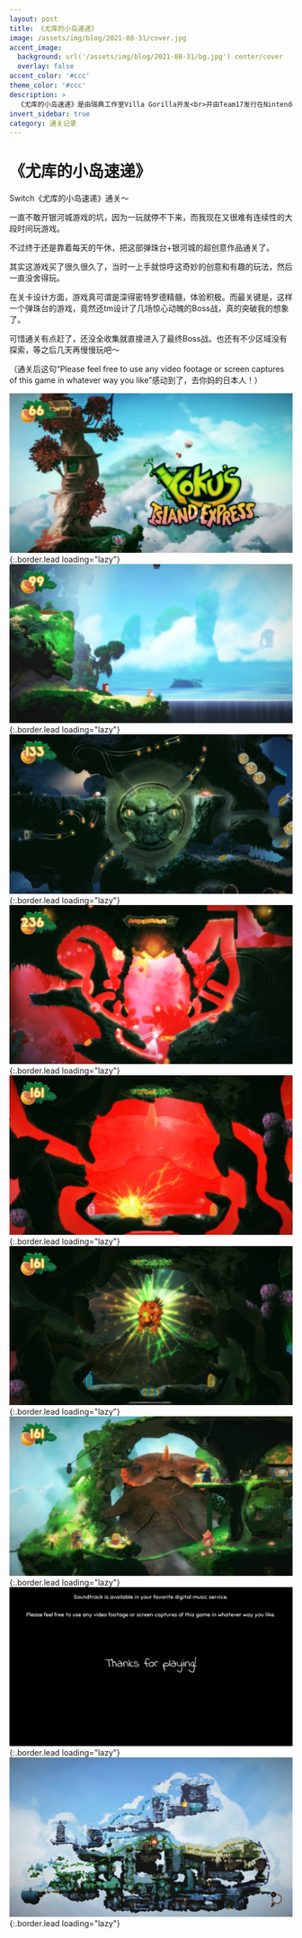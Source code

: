 ```yaml
---
layout: post
title: 《尤库的小岛速递》
image: /assets/img/blog/2021-08-31/cover.jpg
accent_image: 
  background: url('/assets/img/blog/2021-08-31/bg.jpg') center/cover
  overlay: false
accent_color: '#ccc'
theme_color: '#ccc'
description: >
  《尤库的小岛速递》是由瑞典工作室Villa Gorilla开发<br>并由Team17发行在Nintendo Switch、Microsoft Windows、PlayStation 4<br>和Xbox One上的弹珠平台冒险游戏，<br>为该间工作室的首部作品，并已于2018年5月29日公开发售。
invert_sidebar: true
category: 通关记录
---
```


# 《尤库的小岛速递》

Switch《尤库的小岛速递》通关～

一直不敢开银河城游戏的坑，因为一玩就停不下来，而我现在又很难有连续性的大段时间玩游戏。

不过终于还是靠着每天的午休，把这部弹珠台+银河城的超创意作品通关了。

其实这游戏买了很久很久了，当时一上手就惊呼这奇妙的创意和有趣的玩法，然后一直没舍得玩。

在关卡设计方面，游戏真可谓是深得密特罗德精髓，体验积极。而最关键是，这样一个弹珠台的游戏，竟然还tm设计了几场惊心动魄的Boss战，真的突破我的想象了。

可惜通关有点赶了，还没全收集就直接进入了最终Boss战。也还有不少区域没有探索，等之后几天再慢慢玩吧～

（通关后这句“Please feel free to use any video footage or screen captures of this game in whatever way you like”感动到了，去你妈的日本人！）


![](/assets/img/blog/2021-08-31/1.jpg){:.border.lead loading="lazy"}
![](/assets/img/blog/2021-08-31/2.jpg){:.border.lead loading="lazy"}
![](/assets/img/blog/2021-08-31/3.jpg){:.border.lead loading="lazy"}
![](/assets/img/blog/2021-08-31/4.jpg){:.border.lead loading="lazy"}
![](/assets/img/blog/2021-08-31/5.jpg){:.border.lead loading="lazy"}
![](/assets/img/blog/2021-08-31/6.jpg){:.border.lead loading="lazy"}
![](/assets/img/blog/2021-08-31/7.jpg){:.border.lead loading="lazy"}
![](/assets/img/blog/2021-08-31/8.jpg){:.border.lead loading="lazy"}
![](/assets/img/blog/2021-08-31/9.jpg){:.border.lead loading="lazy"}

